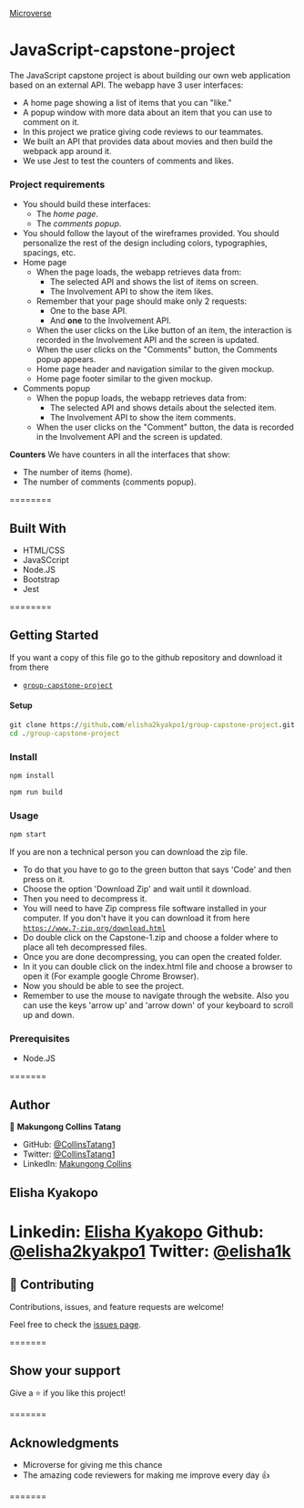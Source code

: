 [Microverse](https://img.shields.io/badge/Microverse-blueviolet)

# JavaScript-capstone-project

The JavaScript capstone project is about building our own web application based on an external API. The webapp have 3 user interfaces:

- A home page showing a list of items that you can "like."
- A popup window with more data about an item that you can use to comment on it.
- In this project we pratice giving code reviews to our teammates.
- We built an API that provides data about movies and then build the webpack app around it. 
- We use Jest to test the counters of comments and likes.

### Project requirements
- You should build these interfaces:
  - The *home page*.
  - The *comments popup*.
- You should follow the layout of the wireframes provided. You should personalize the rest of the design including colors, typographies, spacings, etc.
- Home page
  - When the page loads, the webapp retrieves data from:
    - The selected API and shows the list of items on screen.
    - The Involvement API to show the item likes.
  - Remember that your page should make only 2 requests:
    - One to the base API.
    - And **one** to the Involvement API.
  - When the user clicks on the Like button of an item, the interaction is recorded in the Involvement API and the screen is updated.
  - When the user clicks on the "Comments" button, the Comments popup appears.
  - Home page header and navigation similar to the given mockup.
  - Home page footer similar to the given mockup.
- Comments popup
  - When the popup loads, the webapp retrieves data from:
    - The selected API and shows details about the selected item.
    - The Involvement API to show the item comments.
  - When the user clicks on the "Comment" button, the data is recorded in the Involvement API and the screen is updated.

**Counters**
We have counters in all the interfaces that show:
- The number of items (home).
- The number of comments (comments popup).

========

## Built With 

- HTML/CSS
- JavaSCcript
- Node.JS
- Bootstrap
- Jest

========

## Getting Started

If you want a copy of this file go to the github repository and download it from there

- [`group-capstone-project`](https://github.com/elisha2kyakpo1/group-capstone-project.git)


#### Setup

```cmd
git clone https://github.com/elisha2kyakpo1/group-capstone-project.git 
cd ./group-capstone-project
```
### Install

```cmd
npm install
```

```cmd
npm run build 
```
### Usage

```cmd
npm start
```


If you are non a technical person you can download the zip file.

- To do that you have to go to the green button that says 'Code' and then press on it.
- Choose the option 'Download Zip' and wait until it download.
- Then you need to decompress it.
- You will need to have Zip compress file software installed in your computer. If you don't have it you can download it from here
  [`https://www.7-zip.org/download.html`](https://www.7-zip.org/download.html)
- Do double click on the Capstone-1.zip and choose a folder where to place all teh decompressed files.
- Once you are done decompressing, you can open the created folder.
- In it you can double click on the index.html file and choose a browser to open it (For example google Chrome Browser).
- Now you should be able to see the project.
- Remember to use the mouse to navigate through the website. Also you can use the keys 'arrow up' and 'arrow down' of your keyboard
  to scroll up and down.

### Prerequisites

- Node.JS

=======

## Author

👤 **Makungong Collins Tatang**

- GitHub: [@CollinsTatang1](https://github.com/CollinsTatang)
- Twitter: [@CollinsTatang1](https://twitter.com/CollinsTatang1)
- LinkedIn: [Makungong Collins](https://www.linkedin.com/in/makungong-collins/)

## Elisha Kyakopo
  Linkedin: [Elisha Kyakopo](https://www.linkedin.com/in/elisha-kyakopo/)
  Github: [@elisha2kyakpo1](https://github.com/elisha2kyakpo1)
  Twitter: [@elisha1k](https://twitter.com/Elisha1k)
=======

## 🤝 Contributing

Contributions, issues, and feature requests are welcome!

Feel free to check the [issues page](../../issues/).

=======

## Show your support

Give a ⭐️ if you like this project!

=======

## Acknowledgments

- Microverse for giving me this chance
- The amazing code reviewers for making me improve every day :thumbsup:

=======